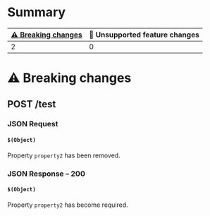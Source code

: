 # Summary

| [⚠️ Breaking changes](#breaking-changes) | 🤷 Unsupported feature changes |
|------------------------------------------|-------------------------------|
| 2                                        | 0                             |

# <span id="breaking-changes"></span>⚠️ Breaking changes

## **POST** /test

### JSON Request

#### `$(Object)`

Property `property2` has been removed.

### JSON Response – 200

#### `$(Object)`

Property `property2` has become required.
